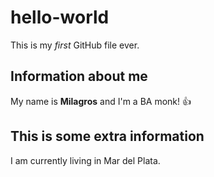 # hello-world

This is my _first_ GitHub file ever.

## Information about me

My name is **Milagros** and I'm a BA monk!
:+1:

## This is some extra information

I am currently living in Mar del Plata.
